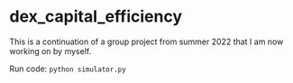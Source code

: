 # dex_capital_efficiency

This is a continuation of a group project from summer 2022 that I am now working on by myself.

Run code: ```python simulator.py```
